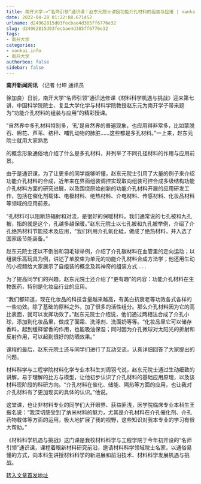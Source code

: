 ```yaml
---
title: 南开大学->“名师引领”通识课：赵东元院士讲授功能介孔材料的组装与应用 | nankai.info
date: 2022-04-28 01:22:08.671452
urlname: d24962815d03fecbae4d385ff6776e32
slug: d24962815d03fecbae4d385ff6776e32
tags: 
- 南开大学
categories:
- nankai.info
- 南开大学
authorbox: false
sidebar: false
---
```

**南开新闻网讯** （记者 付坤 通讯员

徐加良）日前，南开大学“名师引领”通识选修课《材料科学机遇与挑战》迎来第七讲，中国科学院院士、复旦大学化学与材料学院教授赵东元为南开学子带来题为“功能介孔材料的组装与应用”的精彩授课。

“自然界中多孔材料特别多，‘孔’是自然界的普遍现象，也应用得非常多，比如蒙脱石、棉花、芦苇、秸秆、哺乳动物的肺脏……这些都是多孔材料。”一上来，赵东元院士就用大家熟悉
<!--more-->
的概念形象通俗地介绍了什么是多孔材料，并列举了不同孔径材料的作用与应用前景。

由于是通识课，为了让更多的同学能够听懂，赵东元院士引用了大量的例子来介绍功能介孔材料的合成，近年来在界面组装调控实现取向组装可控合成多级结构功能介孔材料方面的研究进展，以及围绕原始创新的功能介孔材料开展的应用研发工作，包括在催化剂载体、电极材料、绝热材料、介电材料、传感材料、化妆品材料等领域的应用前景。

“孔材料可以阻断热辐射和对流，是很好的保暖材料。我们通常说的七孔被和九孔被，指的就是这个，孔越多越保暖。”赵东元院士以七孔被和九孔被举例，介绍了介孔绝热材料节能技术及应用，“我们利用介孔氧化硅，做成了绝热材料，并入选了国家级节能装备。”

赵东元院士还以不倒翁和羽毛球举例，介绍了介孔碳材料在血管里的定向运动；以组装乐高玩具为例，讲述了单胶束为单元的功能介孔材料合成方法学；他还用生动的小视频给大家展示了自组装的概念及其神奇的组装方式……

为了提高同学们的兴趣，赵东元院士还介绍了“更有趣”的内容：功能介孔材料在生物医药，特别是化妆品行业的应用。

“我们都知道，现在化妆品的科技含量越来越高，有美白抗衰老等功效各式各样的一些功效。除了基础的原料之外，加了很多的活性组分。那么介孔材料因为它的高比表面，就可以发挥功效了。”赵东元院士介绍说，他们通过两相法合成了介孔小球，添加到化妆品里，做成了面霜、洗涤剂、洗面奶等等。“化妆品里它可以储存香料，起到缓释留香的作用，也能吸油保湿；同时因为介孔微球对太阳光的折射和反射作用，可以起到很好的防晒效果。”

课程的最后，赵东元院士还与同学们进行了互动交流，认真详细回答了大家提出的问题。

材料科学与工程学院材料化学专业本科生刘周羽弋说，赵东元院士通过生动细致的讲解，易于理解的比方与模型，让他初步认识了介孔材料的基础应用原理，以及该材料现阶段的科研方向。“介孔材料在催化、储能、隔热等方面的应用，也让我对介孔材料有了更加现实的具体的认识。”他说。

这堂课，也让非材料专业的同学们大开眼界、获益匪浅，医学院临床专业本科生王振名说：“我深切感受到了纳米材料的魅力，尤其是介孔材料在介孔催化剂、介孔药物载体等方面的运用，极大地扩展了我的视野，这些知识对我本专业的学习有很大帮助。”

《材料科学机遇与挑战》这门课是我校材料科学与工程学院于今年初开设的“名师引领”通识课，课程着眼新材料研究前沿，邀请材料科学领域院士名家，以通俗易懂的方式，向本科生讲授材料科学的新进展和前沿技术、材料科学发展机遇与挑战。



[转入文章首发地址](http://news.nankai.edu.cn/ywsd/system/2022/04/23/030051044.shtml)